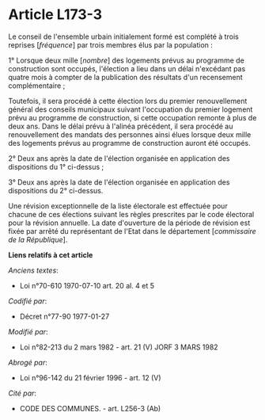 # Article L173-3

Le conseil de l'ensemble urbain initialement formé est complété à trois reprises [*fréquence*] par trois membres élus par la
population :

1° Lorsque deux mille [*nombre*] des logements prévus au programme de construction sont occupés, l'élection a lieu dans un
délai n'excédant pas quatre mois à compter de la publication des résultats d'un recensement complémentaire ;

Toutefois, il sera procédé à cette élection lors du premier renouvellement général des conseils municipaux suivant
l'occupation du premier logement prévu au programme de construction, si cette occupation remonte à plus de deux ans. Dans le
délai prévu à l'alinéa précédent, il sera procédé au renouvellement des mandats des personnes ainsi élues lorsque deux mille
des logements prévus au programme de construction auront été occupés.

2° Deux ans après la date de l'élection organisée en application des dispositions du 1° ci-dessus ;

3° Deux ans après la date de l'élection organisée en application des dispositions du 2° ci-dessus.

Une révision exceptionnelle de la liste électorale est effectuée pour chacune de ces élections suivant les règles prescrites
par le code électoral pour la révision annuelle. La date d'ouverture de la période de révision est fixée par arrêté du
représentant de l'Etat dans le département [*commissaire de la République*].

**Liens relatifs à cet article**

_Anciens textes_:

  - Loi n°70-610 1970-07-10 art. 20 al. 4 et 5

_Codifié par_:

  - Décret n°77-90 1977-01-27

_Modifié par_:

  - Loi n°82-213 du 2 mars 1982 - art. 21 (V) JORF 3 MARS 1982

_Abrogé par_:

  - Loi n°96-142 du 21 février 1996 - art. 12 (V)

_Cité par_:

  - CODE DES COMMUNES. - art. L256-3 (Ab)
